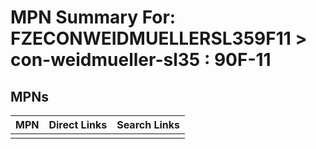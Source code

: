 



# MPN Summary For: FZECONWEIDMUELLERSL359F11 > con-weidmueller-sl35 : 90F-11

## MPNs
  

|MPN|Direct Links|Search Links|
| :--- | :--- | :--- |
||||
